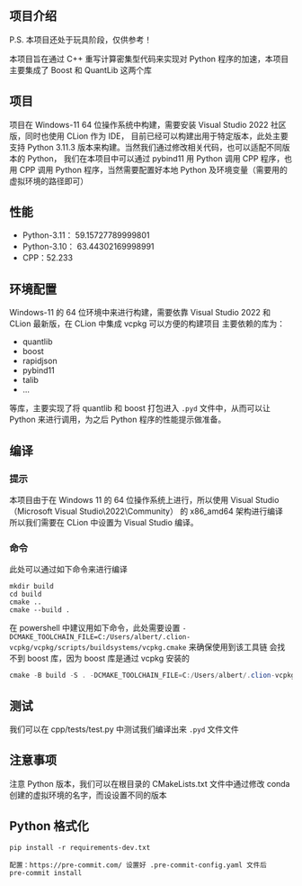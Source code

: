 ## 项目介绍

P.S. 本项目还处于玩具阶段，仅供参考！

本项目旨在通过 C++ 重写计算密集型代码来实现对 Python 程序的加速，本项目主要集成了 Boost 和 QuantLib 这两个库

## 项目

项目在 Windows-11 64 位操作系统中构建，需要安装 Visual Studio 2022 社区版，同时也使用 CLion 作为 IDE，
目前已经可以构建出用于特定版本，此处主要支持 Python 3.11.3 版本来构建。当然我们通过修改相关代码，也可以适配不同版本的 Python，
我们在本项目中可以通过 pybind11 用 Python 调用 CPP 程序，也用 CPP 调用 Python 程序，当然需要配置好本地 Python 及环境变量（需要用的虚拟环境的路径即可）

## 性能

- Python-3.11： 59.15727789999801
- Python-3.10： 63.44302169998991
- CPP：52.233

## 环境配置

Windows-11 的 64 位环境中来进行构建，需要依靠 Visual Studio 2022 和 CLion 最新版，在 CLion 中集成 vcpkg 可以方便的构建项目
主要依赖的库为：

- quantlib
- boost
- rapidjson
- pybind11
- talib
- ...

等库，主要实现了将 quantlib 和 boost 打包进入 `.pyd` 文件中，从而可以让 Python 来进行调用，为之后 Python 程序的性能提示做准备。

## 编译

### 提示

本项目由于在 Windows 11 的 64 位操作系统上进行，所以使用 Visual Studio（Microsoft Visual Studio\2022\Community） 的 x86_amd64 架构进行编译
所以我们需要在 CLion 中设置为 Visual Studio 编译。

### 命令

此处可以通过如下命令来进行编译

```
mkdir build
cd build
cmake ..
cmake --build .
```

在 powershell 中建议用如下命令，此处需要设置 `-DCMAKE_TOOLCHAIN_FILE=C:/Users/albert/.clion-vcpkg/vcpkg/scripts/buildsystems/vcpkg.cmake` 来确保使用到该工具链
会找不到 boost 库，因为 boost 库是通过 vcpkg 安装的

```powershell
cmake -B build -S . -DCMAKE_TOOLCHAIN_FILE=C:/Users/albert/.clion-vcpkg/vcpkg/scripts/buildsystems/vcpkg.cmake; cmake --build build
```

## 测试

我们可以在 cpp/tests/test.py 中测试我们编译出来 `.pyd` 文件文件

## 注意事项

注意 Python 版本，我们可以在根目录的 CMakeLists.txt 文件中通过修改 conda 创建的虚拟环境的名字，而设设置不同的版本

## Python 格式化

```shell
pip install -r requirements-dev.txt

配置：https://pre-commit.com/ 设置好 .pre-commit-config.yaml 文件后
pre-commit install
```
